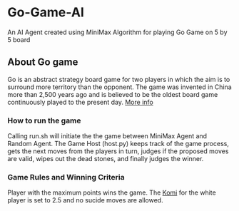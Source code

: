 # Go-Game-AI
An AI Agent created using MiniMax Algorithm for playing Go Game on 5 by 5 board


## About Go game

Go is an abstract strategy board game for two players in which the aim is to surround more territory than the opponent. The game was invented in China more than 2,500 years ago and is believed to be the oldest board game continuously played to the present day.
[More info](https://en.wikipedia.org/wiki/Go_(game))


### How to run the game

Calling run.sh will initiate the the game between MiniMax Agent and Random Agent. The Game Host (host.py) keeps track of the game process, gets the next moves from the players in turn, judges if the proposed moves are valid, wipes out the dead stones, and finally judges the winner.

### Game Rules and Winning Criteria

Player with the maximum points wins the game. The [Komi](https://en.wikipedia.org/wiki/Komi_(Go)) for the white player is set to 2.5 and no sucide moves are allowed.
